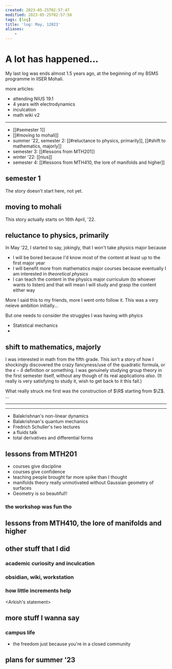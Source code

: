 ```yaml
---
created: 2023-05-25T02:57:47
modified: 2023-05-25T02:57:58
tags: [log]
title: 'log: May, 12023'
aliases:
    - 
---
```


# A lot has happened...

My last log was ends almost 1.5 years ago, at the beginning of my BSMS programme in IISER Mohali.

more articles:
- attending NIUS 19.1 
- 4 years with electrodynamics
- inculcation
- math wiki v2

---

- [[#semester 1]]
- [[#moving to mohali]]
- summer '22, semester 2: [[#reluctance to physics, primarily]], [[#shift to mathematics, majorly]]
- semester 3: [[#lessons from MTH201]]
- winter '22: [[nius]]
- semester 4: [[#lessons from MTH410, the lore of manifolds and higher]]
## semester 1


The story doesn't start here, not yet.
## moving to mohali
This story actually starts on 16th April, '22.
## reluctance to physics, primarily
In May '22, I started to say, jokingly, that I won't take physics major because
- I will be bored because I'd know most of the content at least up to the first major year
- I will benefit more from mathematics major courses because eventually I am interested in *theoretical physics*
- I can teach the content in the physics major curriculum (to whoever wants to listen) and that will mean I will study and grasp the content either way

More I said this to my friends, more I went onto follow it. This was a very neieve ambition initially...

But one needs to consider the struggles I was having with phyics
- Statistical mechanics
- 
## shift to mathematics, majorly
I was interested in math from the fifth grade. This isn't a story of how I shockingly discovered the crazy fancyness/use of the quadratic formula, or the $\epsilon-\delta$ definition or something. I was genuinely studying group theory in the first semester itself, without any though of its real applications *also*. (It really is very satisfying to study it, wish to get back to it this fall.) 

What really struck me first was the construction of $\R$ starting from $\Z$. ...

---



---

- Balakrishnan's non-linear dynamics
- Balakrishnan's quantum mechanics
- Fredrich Schuller's two lectures
- a fluids talk
- total derivatives and differential forms

## lessons from MTH201
- courses give discipline 
- courses give confidence
- teaching people brought far more spike than I thought
- manifolds theory really unmotivated without Gaussian geometry of surfaces
- Geometry is so beautiful!!

### the workshop was fun tho


## lessons from MTH410, the lore of manifolds and higher


## other stuff that I did

### academic curiosity and inculcation

### obsidian, wiki, workstation

### how little increments help
<Arkish's statement>

## more stuff I wanna say

### campus life
- the freedom just because you're in a closed community
## plans for summer '23